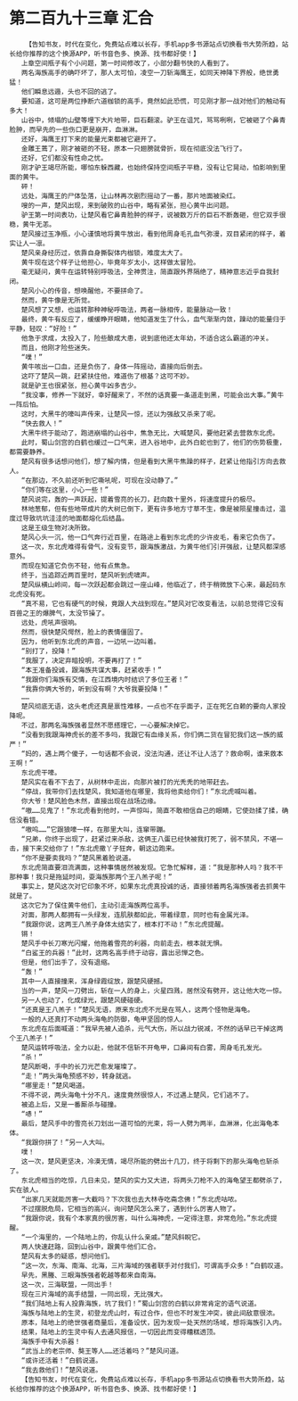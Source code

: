 # 第二百九十三章 汇合
        【告知书友，时代在变化，免费站点难以长存，手机app多书源站点切换看书大势所趋，站长给你推荐的这个换源APP，听书音色多、换源、找书都好使！】
       上章空间瓶子有个小问题，第一时间修改了，小部分翻书快的人看到了。
       两名海族高手的确吓坏了，那人太可怕，凌空一刀斩海鹰王，如同天神降下界般，绝世勇猛！
       他们瞬息远遁，头也不回的逃了。
       要知道，这可是两位挣断六道枷锁的高手，竟然如此恐慌，可见刚才那一战对他们的触动有多大！
       山谷中，倾塌的山壁等埋下大片地带，巨石翻滚。驴王在诅咒，骂骂咧咧，它被砸了个鼻青脸肿，而早先的一些伤口更是崩开，血淋淋。
       还好，海鹰王打下来的能量光束都被它避开了。
       金雕王蔫了，刚才被砸的不轻，原本一只翅膀就骨折，现在彻底没法飞行了。
       还好，它们都没有性命之忧。
       刚才驴王竭尽所能，哪怕东躲西藏，也始终保持空间瓶子平稳，没有让它晃动，怕影响到里面的黄牛。
       砰！
       远处，海鹰王的尸体坠落，让山林再次剧烈摇动了一番，那片地面被染红。
       嗖的一声，楚风出现，来到破败的山谷中，略有紧张，担心黄牛出问题。
       驴王第一时间表功，让楚风看它鼻青脸肿的样子，说被数万斤的巨石不断轰砸，但它双手很稳，黄牛无恙。
       楚风接过玉净瓶，小心谨慎地将黄牛放出，看到他周身毛孔血气弥漫，双目紧闭的样子，着实让人一凛。
       楚风亲身经历过，依靠自身撕裂体内枷锁，难度太大了。
       黄牛现在这个样子让他担心，毕竟年岁太小，这样做太冒险。
       毫无疑问，黄牛在运转特别呼吸法，全神贯注，简直跟外界隔绝了，精神意志近乎自我封闭。
       楚风小心的传音，想唤醒他，不要拼命了。
       然而，黄牛像是无所觉。
       楚风想了又想，也运转那种神秘呼吸法，两者一脉相传，能量脉动一致！
       最终，黄牛有反应了，缓缓睁开眼睛，他知道发生了什么，血气渐渐内敛，躁动的能量归于平静，轻叹：“好险！”
       他急于求成，太投入了，险些酿成大患，说到底他还太年幼，不适合这么霸道的冲关。
       而且，他刚才险些迷失。
       “噗！”
       黄牛咳出一口血，还是负伤了，身体一阵摇动，直接向后倒去。
       这吓了楚风一跳，赶紧扶住他，难道伤了根基？这可不妙。
       就是驴王也很紧张，担心黄牛凶多吉少。
       “我没事，修养一下就好，幸好醒来了，不然的话真要一条道走到黑，可能会出大事。”黄牛一阵后怕。
       这时，大黑牛的嚎叫声传来，让楚风一惊，还以为强敌又杀来了呢。
       “快去救人！”
       大黑牛终于能动了，跑进崩塌的山谷中，焦急无比，大喊楚风，要他赶紧去营救东北虎。
       此时，蜀山剑宫的白鹤也缓过一口气来，进入谷地中，此外白蛇也到了，他们的伤势极重，都需要静养。
       楚风有很多话想问他们，想了解内情，但是看到大黑牛焦躁的样子，赶紧让他指引方向去救人。
       “在那边，不久前还听到它嘶吼呢，可现在没动静了。”
       “你们等在这里，小心一些！”
       楚风说完，轰的一声跃起，提着雪亮的长刀，赶向数十里外，将速度提升的极尽。
       林地葱郁，但有些地带成片的大树已倒下，更有许多地方寸草不生，像是被陨星撞击过，温度过导致坑坑洼洼的地面都熔化后结晶。
       这是王级生物对决所致。
       楚风心头一沉，他一口气奔行近百里，在路途上看到东北虎的少许皮毛，看来它负伤了。
       这一次，东北虎难得有骨气，没有变节，跟海族激战，为黄牛他们引开强敌，让楚风都深感意外。
       而现在知道它负伤不轻，他有点焦急。
       终于，当追踪近两百里时，楚风听到虎啸声。
       楚风纵横山岭间，每一次跃起都会跳过一座山峰，他临近了，终于稍微放下心来，最起码东北虎没有死。
       “真不易，它也有硬气的时候，竟跟人大战到现在。”楚风对它改变看法，以前总觉得它没有百兽之王的爆脾气，太没节操了。
       远处，虎吼声很响。
       然而，很快楚风愕然，脸上的表情僵固了。
       因为，他听到东北虎的声音，一边吼一边叫着。
       “别打了，投降！”
       “我服了，决定弃暗投明，不要再打了！”
       “本王准备投诚，跟海族共谋大事，赶紧收手！”
       “我跟你们海族有交情，在江西境内时结识了多位王者！”
       “我靠你俩大爷的，听到没有啊？大爷我要投降！”
       ……
       楚风彻底无语，这头老虎还真是禀性难移，一点也不在乎面子，正在死乞白赖的要向人家投降呢。
       不过，那两名海族强者显然不愿搭理它，一心要解决掉它。
       “没看到我跟海神虎长的差不多吗，我跟它有血缘关系，你们俩二货在冒犯我们这一族的威严！”
       “妈的，遇上两个傻子，一句话都不会说，没法沟通，还让不让人活了？救命啊，谁来救本王啊！”
       东北虎干嚎。
       楚风实在看不下去了，从树林中走出，向那片被打的光秃秃的地带赶去。
       “停战，我带你们去找楚风，我知道他在哪里，我将他卖给你们！”东北虎喊叫着。
       你大爷！楚风脸色木然，直接出现在战场边缘。
       “嗷……见鬼了！”东北虎看到他时，一声惊叫，简直不敢相信自己的眼睛，它使劲揉了揉，确信没看错。
       “嗷呜……”它跟狼嚎一样，在那里大叫，连窜带蹦。
       “兄弟，你终于出现了，赶紧过来杀敌，这俩王八蛋已经快被我打死了，弱不禁风，不堪一击，接下来交给你了！”东北虎撒丫子狂奔，朝这边跑来。
       “你不是要卖我吗？”楚风黑着脸说道。
       东北虎简直要泪流满面，这种事情居然被发现。它急忙解释，道：“我是那种人吗？我不干那种事！我只是拖延时间，耍海族那两个王八羔子呢！”
       事实上，楚风这次对它印象不坏，如果东北虎真投诚的话，直接领着两名海族强者去抓黄牛就是了。
       这次它为了保住黄牛他们，主动引走海族两位高手。
       对面，那两人都拥有一头绿发，连肌肤都如此，带着绿意，同时也有金属光泽。
       “我跟你说，这两王八羔子身体太结实了，根本打不动！”东北虎提醒。
       锵！
       楚风手中长刀寒光闪耀，他拖着雪亮的利器，向前走去，根本就无惧。
       “白鲨王的兵器！”此时，这两名高手终于动容，露出忌惮之色。
       但是，他们出手了，没有退缩。
       “轰！”
       其中一人直接撞来，浑身绿霞绽放，跟楚风硬撼。
       当的一声，楚风一刀劈出，斩在一人的身上，火星四溅，居然没有劈开，这让他大吃一惊。
       另一人也动了，化成绿光，跟楚风硬碰硬。
       “还真是王八羔子！”楚风无语，原来东北虎不光是在骂人，这两个怪物是海龟。
       一般的人还真打不动两头海龟的防御，龟甲坚固的惊人。
       东北虎在后面喊道：“我早先被人追杀，元气大伤，所以战力锐减，不然的话早已干掉这两个王八羔子！”
       楚风运转呼吸法，全力以赴，他就不信斩不开龟甲，口鼻间有白雾，周身毛孔发光。
       “杀！”
       楚风断喝，手中的长刀光芒愈发璀璨了。
       “走！”两头海龟预感不妙，转身就逃。
       “哪里走！”楚风喝道。
       不得不说，两头海龟十分不凡，速度竟然很惊人，不过遇上楚风，它们逃不了。
       被追上后，又是一番厮杀与碰撞。
       “哧！”
       最后，楚风手中的雪亮长刀划出一道可怕的光束，将一人劈为两半，血淋淋，化出海龟本体。
       “我跟你拼了！”另一人大叫。
       噗！
       这一次，楚风更坚决，冷漠无情，竭尽所能的劈出十几刀，终于将剩下的那头海龟也斩杀了。
       东北虎相当的吃惊，几日未见，楚风的实力又大进，将两头刀枪不入的海龟望王都劈杀了，实在骇人。
       “出家几天就能厉害一大截吗？下次我也去大林寺吃斋念佛！”东北虎咕哝。
       不过摆脱危局，它相当的高兴，询问楚风怎么来了，遇到什么厉害人物了。
       “我跟你说，我有个本家真的很厉害，叫什么海神虎，一定得注意，非常危险。”东北虎提醒。
       “一个海里的，一个陆地上的，你乱认什么亲戚。”楚风斜睨它。
       两人快速赶路，回到山谷中，跟黄牛他们汇合。
       楚风有太多的疑惑，想问他们。
       “这一次，东海、南海、北海，三片海域的强者联手对付我们，可谓高手众多！”白鹤叹道。
       早先，黑螣、三眼海族强者乾越等都来自南海。
       这一次，三海联盟，一同出手！
       现在三片海域的高手结盟，一同出现，无比强大。
       “我们陆地上有人投靠海族，坑了我们！”蜀山剑宫的白鹤以非常肯定的语气说道。
       海族与陆地上的生灵，初登龙虎山时，有过合作，但也不时发生冲突，彼此间敌意很浓。
       原本，陆地上的绝世强者商量后，准备设伏，因为发现一处天然的场域，想将海族引入内。
       结果，陆地上的生灵中有人去通风报信，一切因此而变得糟糕透顶。
       海族手中有大杀器！
       “武当上的老宗师、獒王等人……还活着吗？”楚风问道。
       “或许还活着！”白鹤说道。
       “我去救他们！”楚风说道。
       【告知书友，时代在变化，免费站点难以长存，手机app多书源站点切换看书大势所趋，站长给你推荐的这个换源APP，听书音色多、换源、找书都好使！】